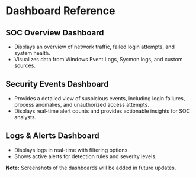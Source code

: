 # Dashboard Reference

## SOC Overview Dashboard
- Displays an overview of network traffic, failed login attempts, and system health.
- Visualizes data from Windows Event Logs, Sysmon logs, and custom sources.

## Security Events Dashboard
- Provides a detailed view of suspicious events, including login failures, process anomalies, and unauthorized access attempts.
- Displays real-time alert counts and provides actionable insights for SOC analysts.

## Logs & Alerts Dashboard
- Displays logs in real-time with filtering options.
- Shows active alerts for detection rules and severity levels.

**Note:** Screenshots of the dashboards will be added in future updates.

